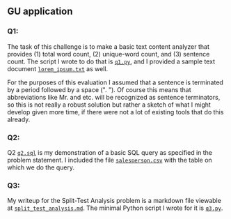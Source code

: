 ## GU application

### Q1:
The task of this challenge is to make a basic text content analyzer that provides (1) total word count, (2) unique-word count, and (3) sentence count.  The script I wrote to do that is [`q1.py`](q1.py), and I provided a sample text document [`lorem_ipsum.txt`](lorem_ipsum.txt) as well.

For the purposes of this evaluation I assumed that a sentence is terminated by a period followed by a space (". ").  Of course this means that abbreviations like Mr. and etc.  will be recognized as sentence terminators, so this is not really a robust solution but rather a sketch of what I might develop given more time, if there were not a lot of existing tools that do this already.

### Q2:
Q2 [`q2.sql`](q2.sql) is my demonstration of a basic SQL query as specified in the problem statement.  I included the file [`salesperson.csv`](salesperson.csv) with the table on which we do the query.

### Q3:
My writeup for the Split-Test Analysis problem is a markdown file viewable at [`split_test_analysis.md`](split_test_analysis.md).
The minimal Python script I wrote for it is [`q3.py`](q3.py).
